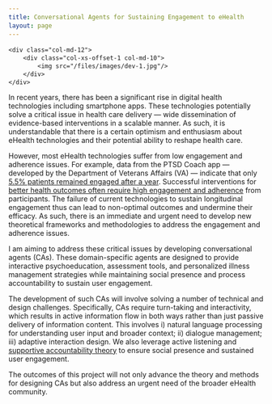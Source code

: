 ```yaml
---
title: Conversational Agents for Sustaining Engagement to eHealth
layout: page
---
```



<div class="row">

    <div class="col-md-12">
        <div class="col-xs-offset-1 col-md-10">
            <img src="/files/images/dev-1.jpg"/>
        </div>
    </div>
</div>


In recent years, there has been a significant rise in digital health technologies
including smartphone apps. These technologies potentially solve a critical issue
in health care delivery — wide dissemination of evidence-based interventions in
a scalable manner. As such, it is understandable that there is a certain optimism
and enthusiasm about eHealth technologies and their potential ability to reshape
health care.

However, most eHealth technologies suffer from low engagement and adherence
issues. For example, data from the PTSD Coach app — developed by the Department
of Veterans Affairs (VA) — indicate that only [5.5% patients remained engaged
after a year][ptsd-coach]. Successful interventions for
[better health outcomes often require high engagement and adherence][engagement-impact]
from participants. The failure of
current technologies to sustain longitudinal engagement thus can lead to non-optimal
outcomes and undermine their efficacy. As such, there is an immediate and urgent
need to develop new theoretical frameworks and methodologies to address the
engagement and adherence issues.

I am aiming to address these critical issues by developing conversational
agents (CAs). These domain-specific agents are designed to provide interactive
psychoeducation, assessment tools, and personalized illness management
strategies while maintaining social presence and process accountability to
sustain user engagement.

The development of such CAs will involve solving a number of technical and design
challenges. Specifically, CAs require turn-taking and interactivity, which
results in active information flow in both ways rather than just passive
delivery of information content. This involves i) natural language processing
for understanding user input and broader context; ii) dialogue management;
iii) adaptive interaction design. We also leverage active listening
and [supportive accountability theory][supportive-accountability] to ensure social presence and
sustained user engagement.

The outcomes of this project will not only advance the theory and methods for
designing CAs but also address an urgent need of the broader eHealth community.

[ptsd-coach]: https://www.ncbi.nlm.nih.gov/pmc/articles/PMC4607374/
[supportive-accountability]: https://www.ncbi.nlm.nih.gov/pmc/articles/PMC3221353/
[engagement-impact]: https://www.ncbi.nlm.nih.gov/pmc/articles/PMC3222162/
